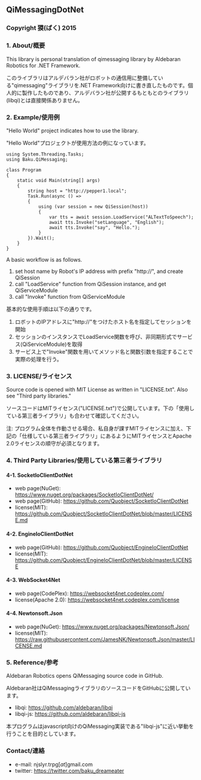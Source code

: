 ## QiMessagingDotNet

### Copyright 獏(ばく) 2015

### 1. About/概要
This library is personal translation of qimessaging library by Aldebaran Robotics for .NET Framework.

このライブラリはアルデバラン社がロボットの通信用に整備している"qimessaging"ライブラリを.NET Framework向けに書き直したものです。個人的に製作したものであり、アルデバラン社が公開するもともとのライブラリ(libqi)とは直接関係ありません。


### 2. Example/使用例
"Hello World" project indicates how to use the library.

"Hello World"プロジェクトが使用方法の例になっています。

```
using System.Threading.Tasks;
using Baku.QiMessaging;

class Program
{
    static void Main(string[] args)
    {
        string host = "http://pepper1.local";
        Task.Run(async () =>
        {
            using (var session = new QiSession(host))
            {
                var tts = await session.LoadService("ALTextToSpeech");
                await tts.Invoke("setLanguage", "English");
                await tts.Invoke("say", "Hello.");
            }
        }).Wait();
    }
}
```

A basic workflow is as follows.

1. set host name by Robot's IP address with prefix "http://", and create QiSession
2. call "LoadService" function from QiSession instance, and get QiServiceModule
3. call "Invoke" function from QiServiceModule


基本的な使用手順は以下の通りです。

1. ロボットのIPアドレスに"http://"をつけたホスト名を指定してセッションを開始
2. セッションのインスタンスでLoadService関数を呼び、非同期形式でサービス(QiServiceModule)を取得
3. サービス上で"Invoke"関数を用いてメソッド名と関数引数を指定することで実際の処理を行う。



### 3. LICENSE/ライセンス
Source code is opened with MIT License as written in "LICENSE.txt". Also see "Third party libraries."

ソースコードはMITライセンス("LICENSE.txt")で公開しています。下の「使用している第三者ライブラリ」も合わせて確認してください。

注: プログラム全体を作動させる場合、私自身が課すMITライセンスに加え、下記の「仕様している第三者ライブラリ」にあるようにMITライセンスとApache 2.0ライセンスの順守が必須となります。


### 4. Third Party Libraries/使用している第三者ライブラリ

#### 4-1. SocketIoClientDotNet

- web page(NuGet): https://www.nuget.org/packages/SocketIoClientDotNet/
- web page(GitHub): https://github.com/Quobject/SocketIoClientDotNet
- license(MIT): https://github.com/Quobject/SocketIoClientDotNet/blob/master/LICENSE.md

#### 4-2. EngineIoClientDotNet

- web page(GitHub): https://github.com/Quobject/EngineIoClientDotNet
- license(MIT): https://github.com/Quobject/EngineIoClientDotNet/blob/master/LICENSE

#### 4-3. WebSocket4Net

- web page(CodePlex): https://websocket4net.codeplex.com/
- license(Apache 2.0): https://websocket4net.codeplex.com/license

#### 4-4. Newtonsoft.Json

- web page(NuGet): https://www.nuget.org/packages/Newtonsoft.Json/
- license(MIT): https://raw.githubusercontent.com/JamesNK/Newtonsoft.Json/master/LICENSE.md



### 5. Reference/参考
Aldebaran Robotics opens QiMessaging source code in GitHub.

Aldebaran社はQiMessagingライブラリのソースコードをGitHubに公開しています。

- libqi: https://github.com/aldebaran/libqi
- libqi-js: https://github.com/aldebaran/libqi-js

本プログラムはjavascript向けのQiMessaging実装である"libqi-js"に近い挙動を行うことを目的としています。


### Contact/連絡
- e-mail:  njslyr.trpg[_at_]gmail.com
- twitter: https://twitter.com/baku_dreameater
